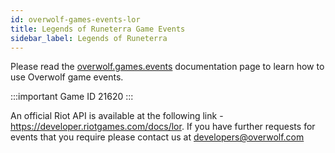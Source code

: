 ```yaml
---
id: overwolf-games-events-lor
title: Legends of Runeterra Game Events
sidebar_label: Legends of Runeterra
---
```


Please read the [overwolf.games.events](overwolf-games-events) documentation page to learn how to use Overwolf game events.

:::important Game ID
21620
:::

An official Riot API is available at the following link - https://developer.riotgames.com/docs/lor.
If you have further requests for events that you require please contact us at developers@overwolf.com
